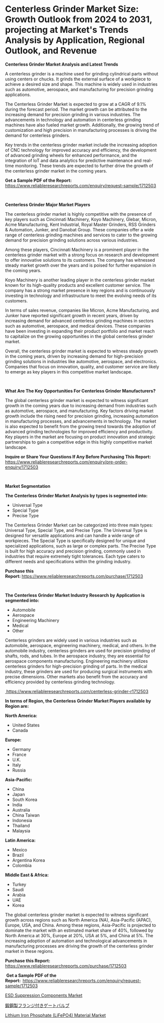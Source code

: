 <p><h1>Centerless Grinder Market Size: Growth Outlook from 2024 to 2031, projecting at Market's Trends Analysis by Application, Regional Outlook, and Revenue</h1></p><p><strong>Centerless Grinder Market Analysis and Latest Trends</strong></p>
<p><p>A centerless grinder is a machine used for grinding cylindrical parts without using centers or chucks. It grinds the external surface of a workpiece to achieve a desired size and shape. This machine is widely used in industries such as automotive, aerospace, and manufacturing for precision grinding applications.</p><p>The Centerless Grinder Market is expected to grow at a CAGR of 9.1% during the forecast period. The market growth can be attributed to the increasing demand for precision grinding in various industries. The advancements in technology and automation in centerless grinding machines have also fueled market growth. Additionally, the growing trend of customization and high precision in manufacturing processes is driving the demand for centerless grinders.</p><p>Key trends in the centerless grinder market include the increasing adoption of CNC technology for improved accuracy and efficiency, the development of advanced grinding wheels for enhanced performance, and the integration of IoT and data analytics for predictive maintenance and real-time monitoring. These trends are expected to further drive the growth of the centerless grinder market in the coming years.</p></p>
<p><strong>Get a Sample PDF of the Report:&nbsp;</strong> <a href="https://www.reliableresearchreports.com/enquiry/request-sample/1712503">https://www.reliableresearchreports.com/enquiry/request-sample/1712503</a></p>
<p>&nbsp;</p>
<p><strong>Centerless Grinder Major Market Players</strong></p>
<p><p>The centerless grinder market is highly competitive with the presence of key players such as Cincinnati Machinery, Koyo Machinery, Glebar, Micron, Acme Manufacturing, Kent Industrial, Royal Master Grinders, RSS Grinders & Automation, Junker, and Danobat Group. These companies offer a wide range of centerless grinding machines and services to cater to the growing demand for precision grinding solutions across various industries.</p><p>Among these players, Cincinnati Machinery is a prominent player in the centerless grinder market with a strong focus on research and development to offer innovative solutions to its customers. The company has witnessed steady market growth over the years and is poised for further expansion in the coming years.</p><p>Koyo Machinery is another leading player in the centerless grinder market known for its high-quality products and excellent customer service. The company has a strong market presence in key regions and is continuously investing in technology and infrastructure to meet the evolving needs of its customers.</p><p>In terms of sales revenue, companies like Micron, Acme Manufacturing, and Junker have reported significant growth in recent years, driven by increasing demand for advanced centerless grinding machines in sectors such as automotive, aerospace, and medical devices. These companies have been investing in expanding their product portfolio and market reach to capitalize on the growing opportunities in the global centerless grinder market.</p><p>Overall, the centerless grinder market is expected to witness steady growth in the coming years, driven by increasing demand for high-precision grinding solutions in industries like automotive, aerospace, and electronics. Companies that focus on innovation, quality, and customer service are likely to emerge as key players in this competitive market landscape.</p></p>
<p>&nbsp;</p>
<p><strong>What Are The Key Opportunities For Centerless Grinder Manufacturers?</strong></p>
<p><p>The global centerless grinder market is expected to witness significant growth in the coming years due to increasing demand from industries such as automotive, aerospace, and manufacturing. Key factors driving market growth include the rising need for precision grinding, increasing automation in manufacturing processes, and advancements in technology. The market is also expected to benefit from the growing trend towards the adoption of advanced grinding technologies for improved efficiency and productivity. Key players in the market are focusing on product innovation and strategic partnerships to gain a competitive edge in this highly competitive market landscape.</p></p>
<p><strong>Inquire or Share Your Questions If Any Before Purchasing This Report:</strong> <a href="https://www.reliableresearchreports.com/enquiry/pre-order-enquiry/1712503">https://www.reliableresearchreports.com/enquiry/pre-order-enquiry/1712503</a></p>
<p>&nbsp;</p>
<p><strong>Market Segmentation</strong></p>
<p><strong>The Centerless Grinder Market Analysis by types is segmented into:</strong></p>
<p><ul><li>Universal Type</li><li>Special Type</li><li>Precise Type</li></ul></p>
<p><p>The Centerless Grinder Market can be categorized into three main types: Universal Type, Special Type, and Precise Type. The Universal Type is designed for versatile applications and can handle a wide range of workpieces. The Special Type is specifically designed for unique and specialized applications, such as large or complex parts. The Precise Type is built for high accuracy and precision grinding, commonly used in industries that require extremely tight tolerances. Each type caters to different needs and specifications within the grinding industry.</p></p>
<p><strong>Purchase this Report:&nbsp;</strong><a href="https://www.reliableresearchreports.com/purchase/1712503">https://www.reliableresearchreports.com/purchase/1712503</a></p>
<p>&nbsp;</p>
<p><strong>The Centerless Grinder Market Industry Research by Application is segmented into:</strong></p>
<p><ul><li>Automobile</li><li>Aerospace</li><li>Engineering Machinery</li><li>Medical</li><li>Other</li></ul></p>
<p><p>Centerless grinders are widely used in various industries such as automobile, aerospace, engineering machinery, medical, and others. In the automobile industry, centerless grinders are used for precision grinding of shafts, rods, and tubes. In the aerospace industry, they are essential for aerospace components manufacturing. Engineering machinery utilizes centerless grinders for high-precision grinding of parts. In the medical industry, these grinders are used for producing surgical instruments with precise dimensions. Other markets also benefit from the accuracy and efficiency provided by centerless grinding technology.</p></p>
<p><a href="https://www.reliableresearchreports.com/centerless-grinder-r1712503">&nbsp;https://www.reliableresearchreports.com/centerless-grinder-r1712503</a></p>
<p><strong>In terms of Region, the Centerless Grinder Market Players available by Region are:</strong></p>
<p>
    <p> <strong> North America: </strong>
        <ul>
            <li>United States</li>
            <li>Canada</li>
        </ul>
        </p> 
    <p> <strong> Europe: </strong>
        <ul>
            <li>Germany</li>
            <li>France</li>
            <li>U.K.</li>
            <li>Italy</li>
            <li>Russia</li>
        </ul>
        </p> 
    <p> <strong> Asia-Pacific: </strong>
        <ul>
            <li>China</li>
            <li>Japan</li>
            <li>South Korea</li>
            <li>India</li>
            <li>Australia</li>
            <li>China Taiwan</li>
            <li>Indonesia</li>
            <li>Thailand</li>
            <li>Malaysia</li>
        </ul>
        </p> 
    <p> <strong> Latin America: </strong>
        <ul>
            <li>Mexico</li>
            <li>Brazil</li>
            <li>Argentina Korea</li>
            <li>Colombia</li>
        </ul>
        </p> 
    <p> <strong> Middle East & Africa: </strong>
        <ul>
            <li>Turkey</li>
            <li>Saudi</li>
            <li>Arabia</li>
            <li>UAE</li>
            <li>Korea</li>
        </ul>
    </p>
    </p>
<p><p>The global centerless grinder market is expected to witness significant growth across regions such as North America (NA), Asia-Pacific (APAC), Europe, USA, and China. Among these regions, Asia-Pacific is projected to dominate the market with an estimated market share of 40%, followed by North America at 30%, Europe at 20%, USA at 5%, and China at 5%. The increasing adoption of automation and technological advancements in manufacturing processes are driving the growth of the centerless grinder market in these regions.</p></p>
<p><strong>Purchase this Report: </strong><a href="https://www.reliableresearchreports.com/purchase/1712503">https://www.reliableresearchreports.com/purchase/1712503</a></p>
<p>&nbsp;<strong>Get a Sample PDF of the Report:&nbsp;&nbsp;</strong><a href="https://www.reliableresearchreports.com/enquiry/request-sample/1712503">https://www.reliableresearchreports.com/enquiry/request-sample/1712503</a></p>
<p><strong></strong></p>
<p><p><a href="https://www.linkedin.com/pulse/esd-suppression-components-market-size-furnishes-valuable-information-6vp9f?trackingId=s0a6AQxxamYAwfegadWPQA%3D%3D">ESD Suppression Components Market</a></p><p><a href="https://github.com/mreklxf44233/Market-Research-Report-List-1/blob/main/275295530948.md">鍛鋼製フランジ付きゲートバルブ</a></p><p><a href="https://www.linkedin.com/pulse/lithium-iron-phosphate-lifepo4-material-market-size-growing-nlhwf?trackingId=U%2Fq268PlQYuoGo9daNWqNA%3D%3D">Lithium Iron Phosphate (LiFePO4) Material Market</a></p></p>